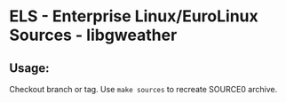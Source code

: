 # ELS - Enterprise Linux/EuroLinux Sources - libgweather
 
## Usage:
  Checkout branch or tag. Use `make sources` to recreate  SOURCE0 archive.
